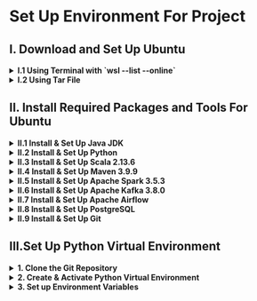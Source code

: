 # Set Up Environment For Project

## I. Download and Set Up Ubuntu

<details><summary><b>I.1 Using Terminal with `wsl --list --online`</b></summary>

**1. List available distributions**:
   - Open a terminal and enter the command:
     ```
     wsl --list --online
     ```
   - This command will display a list of available Linux distributions.

**2. Install Ubuntu**:
   - To install Ubuntu, enter:
     ```
     wsl --install -d Ubuntu
     ```
   - Wait for the installation to complete.

**3. Set up username and password**:
   - Once installed, open Ubuntu through WSL and set up a username and password for the initial login.
</details>

<details><summary><b> I.2 Using Tar File </b></summary>

**1. Download WSL Ubuntu TAR File**:
   - Go to [WSL GitHub Releases](https://github.com/microsoft/WSL/releases) and download the latest `.tar.gz` file for Ubuntu.

**2. Install Ubuntu from TAR File**:
   - Use the following command to install the TAR file:
     ```
     wsl --import <DistributionName> <InstallLocation> <TARFilePath>
     ```
   - Replace `<DistributionName>` with your chosen name, `<InstallLocation>` with the directory path where you want to install Ubuntu, and `<TARFilePath>` with the path to the downloaded TAR file.
   - Example:
     ```
     wsl --import Ubuntu-22.04 C:\wsl\Ubuntu-22.04 C:\Downloads\ubuntu-22.04.tar.gz
     ```

**3. Set up username and password**:
   - Open the installed Ubuntu distribution and set up your username and password for login.
</details>

## II. Install Required Packages and Tools For Ubuntu

<details><summary><b> II.1 Install & Set Up Java JDK </b></summary>

### Java

<details><summary><b> 1. Install Java Using Terminal </b></summary>

**1. Open WSL with Terminal**:  
   - Launch WSL from your terminal or use the Ubuntu application.

**2. Install Java Using Terminal**:
   - Use the following command to install Java (e.g., JDK 17):
     ```bash
     sudo apt install openjdk-17-jdk openjdk-17-jre -y
     ```

**3. Set up Java Path in WSL Environment**:
   - Add the following lines to your `~/.bashrc` file to set the Java path:
     ```bash
     export JAVA_HOME=$(update-alternatives --query java | grep 'Value: ' | awk '{print $2}' | sed 's:/bin/java::')
     export PATH=$PATH:$JAVA_HOME/bin
     ```
   - Apply the changes:
     ```bash
     source ~/.bashrc
     ```

**4. Check Java Version in WSL Environment**:
   - Verify the Java installation with:
     ```bash
     java -version
     ```

</details>

<details><summary><b> 2. Install Java Using Java JDK Tar file </b></summary>

**1. Download Java**:
   - Go to [Java Tar](https://www.oracle.com/java/technologies/javase-jdk17-downloads.html) and download the latest `.tar.gz` file for Java (e.g., JDK 17).

**2. Process Java TAR File**:
   - Extract the tar file:
     ```bash
     tar -xvf <jdk_tar_file_name>.tar.gz -C /opt
     ```
   - Replace `<jdk_tar_file_name>` with the actual filename.

**3. Set up Java Path in WSL Environment**:
   - Add the following lines to your `~/.bashrc` file to set the Java path:
     ```bash
     export JAVA_HOME=/opt/<jdk_folder_name>
     export PATH=$PATH:$JAVA_HOME/bin
     ```
   - Replace `<jdk_folder_name>` with the extracted JDK folder name.
   - Apply the changes:
     ```bash
     source ~/.bashrc
     ```

**4. Check Java Version in WSL Environment**:
   - Verify the Java installation with:
     ```bash
     java -version
     ```

</details>

---

</details>

<details><summary><b> II.2 Install & Set Up Python</b></summary>

### Python 3.12

**1. Open WSL with Terminal**:  
   - Launch WSL from your terminal or use the Ubuntu application.

**2. Install Python 3.12 Using Terminal**:
   - Use the following command to install Python 3.12:
     ```bash
     sudo apt install python3.12
     ```

**3. Install pip for Python 3.12**:
   - Use the following command to install pip:
     ```bash
     sudo apt install python3-pip -y
     ```

**4. Install Python 3.12 Virtual Environment**:
   - Use the following command to install the Python 3.12 virtual environment module:
     ```bash
     sudo apt install python3.12-venv -y
     ```

**5. Check Python and pip Version in WSL Environment**:
   - Verify the Python and pip installation with:
     ```bash
     python3.12 --version && pip3.12 --version
     ```

---

</details>

<details><summary><b> II.3 Install & Set Up Scala 2.13.6 </b></summary>

### Scala 2.13.6

<details><summary><b> Scala.2.13.6 Install Using Terminal </b></summary>

**1. Open WSL with Terminal**:  
   - Launch WSL from your terminal or use the Ubuntu application.

**2. Update and Upgrade System**:
   - Update the package list and upgrade packages:
     ```bash
     sudo apt-get update
     sudo apt-get upgrade
     ```

**3. Download Scala 2.13.6**:
   - Use `wget` to download Scala:
     ```bash
     wget https://downloads.lightbend.com/scala/2.13.6/scala-2.13.6.tgz
     ```

**4. Extract the Scala TAR File**:
   - Extract the downloaded file:
     ```bash
     tar -xvzf scala-2.13.6.tgz
     ```

**5. Move Scala to /usr/bin**:
   - Move the extracted folder to `/usr/bin`:
     ```bash
     sudo mv scala-2.13.6 /usr/bin/scala
     ```

**6. Set up Scala Path in WSL Environment**:
   - Add the following lines to your `~/.bashrc` file:
     ```bash
     export SCALA_HOME=/usr/bin/scala
     export PATH=$SCALA_HOME/bin:$PATH
     ```
   - Apply the changes:
     ```bash
     source ~/.bashrc
     ```

**7. Remove the Downloaded File**:
   - Navigate to the home directory and delete the `.tgz` file:
     ```bash
     cd ~
     rm scala-2.13.6.tgz
     ```

</details>

<details><summary><b> Scala.2.13.6 Install Using Package Manager </b></summary>

**1. Open WSL with Terminal**:  
   - Launch WSL from your terminal or use the Ubuntu application.

**2. Update and Upgrade System**:
   - Update the package list and upgrade packages:
     ```bash
     sudo apt-get update
     sudo apt-get upgrade
     ```

**3. Install Scala from Package Manager**:
   - Use the following command to install Scala:
     ```bash
     sudo apt-get install scala -y
     ```

**4. Check Scala Version in WSL Environment**:
   - Verify the Scala installation with:
     ```bash
     scala -version
     ```

</details>

---

</details>

<details><summary><b> II.4 Install & Set Up Maven 3.9.9 </b></summary>

### Maven 3.9.9

<details><summary><b> 1. Install Using Terminal </b></summary>

**1. Open WSL with Terminal**:  
   - Launch WSL from your terminal or use the Ubuntu application.

**2. Download Maven 3.9.9**:
   - Use `wget` to download Maven:
     ```bash
     wget https://dlcdn.apache.org/maven/maven-3/3.9.9/binaries/apache-maven-3.9.9-bin.tar.gz
     ```

**3. Extract the Maven TAR File**:
   - Extract the downloaded file:
     ```bash
     tar -xvzf apache-maven-3.9.9-bin.tar.gz
     ```

**4. Move Maven to /opt**:
   - Move the extracted folder to `/opt`:
     ```bash
     sudo mv apache-maven-3.9.9 /opt/maven
     ```

**5. Set up Maven Path in WSL Environment**:
   - Add the following lines to your `~/.bashrc` file:
     ```bash
     export M2_HOME=/opt/maven
     export PATH=$M2_HOME/bin:$PATH
     ```
   - Apply the changes:
     ```bash
     source ~/.bashrc
     ```

**6. Remove the Downloaded File**:
   - Delete the `.tar.gz` file:
     ```bash
     rm apache-maven-3.9.9-bin.tar.gz
     ```

**7. Check Maven Version in WSL Environment**:
   - Verify the Maven installation with:
     ```bash
     mvn -version
     ```

</details>

<details><summary><b> 2. Install Using Package Manager </b></summary>

**1. Open WSL with Terminal**:  
   - Launch WSL from your terminal or use the Ubuntu application.

**2. Update and Upgrade System**:
   - Update the package list and upgrade packages:
     ```bash
     sudo apt-get update
     sudo apt-get upgrade
     ```

**3. Install Maven from Package Manager**:
   - Use the following command to install Maven:
     ```bash
     sudo apt-get install maven -y
     ```

**4. Check Maven Version in WSL Environment**:
   - Verify the Maven installation with:
     ```bash
     mvn -version
     ```

#### Option: Specific for the version (<b>Replace Step 3 by Step 5</b>)



**5. Add Maven 3.9.9 Repository**:
   - Add the official repository for Maven 3.9.9:
     ```bash
     sudo add-apt-repository ppa:andrei-pozolotin/maven3
     sudo apt-get update
     ```

**6. Install Maven 3.9.9 from Package Manager**:
   - Use the following command to install Maven 3.9.9:
     ```bash
     sudo apt-get install maven=3.9.9-1~ppa1~ubuntu -y
     ```

**7. Check Maven Version in WSL Environment**:
   - Verify the Maven installation with:
     ```bash
     mvn -version
     ```

</details>

---

</details>

<details><summary><b> II.5 Install & Set Up Apache Spark 3.5.3 </b></summary>

### Spark 3.5.3

**Prerequisites**: Ensure you have already installed [Java](#java), [Scala](#scala-2136), [Maven](#maven-399), and [Python](#python).

<details><summary><b> 1. Install Using Terminal </b></summary>

**1. Open WSL with Terminal**:  
   - Launch WSL from your terminal or use the Ubuntu application.

**2. Download Spark 3.5.3**:
   - Use `wget` to download Spark:
     ```bash
     wget https://archive.apache.org/dist/spark/spark-3.5.3/spark-3.5.3.tgz
     ```

**3. Create Spark Directory**:
   - Create a directory for Spark and move the downloaded file:
     ```bash
     mkdir ~/spark
     mv spark-3.5.3.tgz ~/spark/
     cd ~/spark
     ```

**4. Extract the Spark TAR File**:
   - Extract the downloaded file:
     ```bash
     tar -xvzf spark-3.5.3.tgz
     ```

**5. Remove the Downloaded File**:
   - Delete the `.tgz` file:
     ```bash
     rm spark-3.5.3.tgz
     ```

**6. Set up Spark Path in WSL Environment**:
   - Add the following lines to your `~/.bashrc` file:
     ```bash
     export SPARK_HOME=$(ls -d ~/spark/spark-* | sort -V | tail -n 1)
     export PATH=$SPARK_HOME/bin:$SPARK_HOME/sbin:$PATH
     ```
   - Apply the changes:
     ```bash
     source ~/.bashrc
     ```

**7. Verify Spark Path**:
   - Check if Spark's home path is set correctly:
     ```bash
     echo $SPARK_HOME
     ```

**8. Build Spark Using Maven**:
   - Navigate to the Spark directory:
     ```bash
     cd ~/spark/spark-3.5.3
     ```
   - Build Spark using Maven, skipping tests:
     ```bash
     ./build/mvn -DskipTests clean package
     ```
   - Return to the home directory:
     ```bash
     cd ~
     ```

**9. Check Spark Version in WSL Environment**:
   - Run the following command to check if Spark is installed correctly:
     ```bash
     spark-shell --version
     ```

</details>

---

</details>

<details><summary><b> II.6 Install & Set Up Apache Kafka 3.8.0 </b></summary>

### Apache Kafka 3.8.0

<details><summary><b> 1. Install Using Terminal </b></summary>

**1. Open WSL with Terminal**:  
   - Launch WSL from your terminal or use the Ubuntu application.

**2. Update and Upgrade System**:
   - Update the package list and upgrade packages:
     ```bash
     sudo apt update
     sudo apt upgrade -y
     ```

**3. Download Kafka 3.8.0**:
   - Use `wget` to download Kafka:
     ```bash
     wget https://downloads.apache.org/kafka/3.8.0/kafka_2.13-3.8.0.tgz
     ```

**4. Extract the Kafka TAR File**:
   - Extract the downloaded file:
     ```bash
     tar -xzf kafka_2.13-3.8.0.tgz
     ```

**5. Move Kafka to /usr/bin**:
   - Move the extracted folder to `/usr/bin`:
     ```bash
     sudo mv kafka_2.13-3.8.0 /usr/bin/kafka
     ```

**6. Set up Kafka Path in WSL Environment**:
   - Add the following lines to your `~/.bashrc` file:
     ```bash
     export KAFKA_HOME=/usr/bin/kafka
     export PATH=$PATH:$KAFKA_HOME/bin
     ```
   - Apply the changes:
     ```bash
     source ~/.bashrc
     ```

**7. Configure Kafka**:

- **Edit the Kafka Server Properties File**:
  - Open the configuration file:
    ```bash
    sudo nano /usr/bin/kafka/config/server.properties
    ```
  - Find the following lines:
    ```
    log.dirs=/tmp/kafka-logs
    zookeeper.connect=localhost:2181
    listeners=PLAINTEXT://:9092
    ```
  - Change them to:
    ```
    log.dirs=/usr/bin/kafka/kafka-logs
    zookeeper.connect=localhost:2182
    listeners=PLAINTEXT://:9095
    ```
  - Save the changes with `CTRL + S` and exit with `CTRL + X`.

- **Edit the ZooKeeper Properties File**:
  - Open the configuration file:
    ```bash
    sudo nano /usr/bin/kafka/config/zookeeper.properties
    ```
  - Find the following lines:
    ```
    dataDir=/tmp/zookeeper
    clientPort=2181
    ```
  - Change them to:
    ```
    dataDir=/usr/bin/kafka/zookeeper
    clientPort=2182
    ```
  - Save the changes with `CTRL + S` and exit with `CTRL + X`.

**8. Start ZooKeeper**:
   - Navigate to the Kafka bin directory and start ZooKeeper:
     ```bash
     cd /usr/bin/kafka/bin
     sudo ./zookeeper-server-start.sh ../config/zookeeper.properties
     ```

**9. Start Kafka Broker**:
   - Open a new terminal window and run:
     ```bash
     wsl -d Ubuntu-24.04
     cd /usr/bin/kafka/bin
     sudo ./kafka-server-start.sh ../config/server.properties
     ```

**10. Test Kafka Installation**:

- **Create a Topic**:
  - Open a new terminal window and run:
    ```bash
    wsl -d Ubuntu-24.04
    cd /usr/bin/kafka/bin
    sudo ./kafka-topics.sh --create --topic test --bootstrap-server localhost:9095 --partitions 1 --replication-factor 1
    
    ```

- **List Topics**:
  - Run:
    ```bash
    sudo ./kafka-topics.sh --list --bootstrap-server localhost:9095
    ```

- **Send Messages to the Topic**:
  - Open a new terminal window and run:
    ```bash
    wsl -d Ubuntu-24.04
    cd /usr/bin/kafka/bin
    sudo ./kafka-console-producer.sh --topic test --bootstrap-server localhost:9095
    ```

- **Consume Messages from the Topic**:
  - Open a new terminal window and run:
    ```bash
    wsl -d Ubuntu-24.04
    cd /usr/bin/kafka/bin
    ./kafka-console-consumer.sh --topic test --from-beginning --bootstrap-server localhost:9095
    ```

</details>

---

</details>

<details><summary><b> II.7 Install & Set Up Apache Airflow </b></summary>

### Apache Airflow

<details><summary><b> 1. Install Using Terminal </b></summary>

**1. Open WSL with Terminal**:  
   - Launch WSL from your terminal or use the Ubuntu application.

**2. Navigate to Project Folder**:
   - Change directory to your project folder:
     ```bash
     cd <ProjectFolder>
     ```
   - Replace `<ProjectFolder>` with your actual project folder path.

**3. Set up a Python Virtual Environment for Airflow**:
   - Create a virtual environment:
     ```bash
     python3 -m venv airflow_env
     ```
   - Activate the virtual environment:
     ```bash
     source airflow_env/bin/activate
     ```

**4. Install Apache Airflow**:
   - Use pip to install Airflow with necessary extras:
     ```bash
     pip3 install apache-airflow[gcp,sentry,statsd]
     ```

**5. Create Airflow Directory**:
   - Create an `airflow` directory inside your project folder:
     ```bash
     mkdir airflow
     cd airflow
     ```

**6. Set up the Dynamic AIRFLOW_HOME Path**:
   - Add the following lines to your `~/.bashrc` file to set up the dynamic `AIRFLOW_HOME` path:
     ```bash
     export AIRFLOW_HOME=$(pwd)
     ```
   - Apply the changes:
     ```bash
     source ~/.bashrc
     ```

**7. Initialize the Airflow Database**:
   - Initialize the Airflow database:
     ```bash
     airflow db init
     ```

**8. Create DAGS Folder**:
   - Create a `dags` folder inside the `airflow` directory:
     ```bash
     mkdir dags
     ```

**9. Create an Admin User for Airflow**:
   - Run the following command to create an admin user (inside the `airflow_env`):
     ```bash
     airflow users create --username admin --password your_password --firstname your_first_name --lastname your_last_name --role Admin --email your_email@domain.com
     ```
   - Replace `your_password`, `your_first_name`, `your_last_name`, and `your_email@domain.com` with your own information.

**10. List Users to Verify**:
   - List all Airflow users to verify user creation:
     ```bash
     airflow users list
     ```

**11. Run the Airflow Scheduler**:
   - Start the Airflow scheduler:
     ```bash
     airflow scheduler
     ```

**12. Run the Airflow Webserver**:
   - Open a new terminal window, activate the virtual environment, and run the webserver:
     ```bash
     source airflow_env/bin/activate
     cd airflow
     airflow webserver -p 8080
     ```

**13. Access Airflow Web UI**:
   - Open any browser and go to [http://localhost:8080](http://localhost:8080/).
   - If the port is occupied, open the `airflow.cfg` file and change the webserver port number.

**14. Create a Sample Hello World DAG**:

- **Create a Python File** in the `dags` folder (e.g., `hello_world.py`):
  ```python
  from airflow import DAG
  from airflow.operators.python import PythonOperator
  from datetime import datetime

  def say_hello():
      print("Hello, World!")

  default_args = {
      'start_date': datetime(2023, 1, 1),
      'retries': 1,
  }

  with DAG(
      dag_id='hello_world',
      default_args=default_args,
      schedule_interval='@daily',
      catchup=False,
  ) as dag:
      task = PythonOperator(
          task_id='say_hello',
          python_callable=say_hello
      )

    ```

</details>

---

</details>

<details><summary><b> II.8 Install & Set Up PostgreSQL </b></summary>

### PostgreSQL

<details><summary><b> 1. Install Using Terminal </b></summary>

**1. Open WSL with Terminal**:  
   - Launch WSL from your terminal or use the Ubuntu application.

**2. Update System Packages**:
   - Update the package list:
     ```bash
     sudo apt update
     ```

**3. Install PostgreSQL**:
   - Use the following command to install PostgreSQL and additional modules:
     ```bash
     sudo apt install postgresql postgresql-contrib -y 
     ```
     

**4. Start the PostgreSQL Service**:
   - Start the PostgreSQL service:
     ```bash
     sudo systemctl start postgresql.service
     ```

**5. Switch to the PostgreSQL User**:
   - Switch to the `postgres` user to access the PostgreSQL prompt:
     ```bash
     sudo -i -u postgres 
     ```

**6. Create a New Database**:
   - Create a new database named `sammy`:
     ```bash
     createdb sammy
     ```

**7. Access PostgreSQL Shell (psql)**:
   - Launch the PostgreSQL shell:
     ```bash
     psql 
     ```
   - To exit the PostgreSQL shell, use:
     ```bash
     \q 
     ```
   - Exit from the `postgres` user:
     ```bash
     exit 
     ```

**8. Set up the PostgreSQL Path (Optional)**:

- **Add PostgreSQL Path to the Environment**:
  - Find the PostgreSQL binary path using:
    ```bash
    which psql 
    ```
  - If the binary is in `/usr/bin`, set the path by adding the following lines to your `~/.bashrc` file:
    ```bash
    export PATH=/usr/bin:$PATH 
    ```
  - Apply the changes:
    ```bash
    source ~/.bashrc 
    ```

**9. Verify PostgreSQL Installation**:
   - Verify that PostgreSQL is installed correctly by running:
     ```bash
     psql --version 
     ```

**10. Access PostgreSQL**:

- **Connect to the `sammy` Database**:
  - Switch to the `postgres` user:
    ```bash
    sudo -i -u postgres
    ```
  - Connect to the `sammy` database:
    ```bash
    psql -d sammy 
    ```
  - You can perform SQL operations here and exit using `\q`.

</details>

---

</details>

<details><summary><b> II.9 Install & Set Up Git </b></summary>

### Git

<details><summary><b> 1. Install Using Terminal </b></summary>

**1. Open WSL with Terminal**:  
   - Launch WSL from your terminal or use the Ubuntu application.

**2. Update System Packages**:
   - Update the package list:
     ```bash
     sudo apt update 
     ```

**3. Install Git**:
   - Use the following command to install Git:
     ```bash
     sudo apt install git -y 
     ```

**4. Verify Git Installation**:
   - Check if Git is installed correctly:
     ```bash
     git --version 
     ```

**5. Set up Git Configuration**:

- **Set Your Global Username**:
  - Replace `your_username` with your GitHub username:
    ```bash
    git config --global user.name "your_username" 
    ```

- **Set Your Global Email**:
  - Replace `your_email@domain.com` with your GitHub email:
    ```bash
    git config --global user.email "your_email@domain.com" 
    ```

- **Verify Git Configuration**:
  - Check the configuration settings:
    ```bash
    git config --list 
    ```

</details>

---

</details>

## III.Set Up Python Virtual Environment

<details><summary><b> 1. Clone the Git Repository </b></summary>

**1. Open WSL with Terminal**:  
   - Launch WSL from your terminal or use the Ubuntu application.

**2. Clone the Git Repository**:
   - Use the following command to clone the repository:
     ```bash
     git clone <repo_link> 
     ```

**3. Navigate to the Cloned Repository**:
   - Change directory to the cloned folder:
     ```bash
     cd <cloned_repo_folder> 
     ```

</details>

<details><summary><b> 2. Create & Activate Python Virtual Environment </b></summary>

**1. Create a Virtual Environment**:
   - Run the following command to create a virtual environment:
     ```bash
     python3 -m venv venv
     ```

**2. Activate the Virtual Environment**:
   - Activate the virtual environment:
     ```bash
     source venv/bin/activate
     ```

**3. Install Requirements**:
   - Install dependencies from `requirements.txt`:
     ```bash
     pip install -r requirements.txt
     ```

</details>

<details><summary><b> 3. Set up Environment Variables </b></summary>

**1. Check for Existing Environment Variables**:

- **Check if Environment Variables Are Set**:
  - Use `echo` to check if the following variables are set:
    ```bash
    echo $SPARK_HOME
    echo $JAVA_HOME
    echo $KAFKA_HOME
    echo $AIRFLOW_HOME
    ```
  - If any of the above variables are not set, follow the next step to add these lines to your ~/.bashrc file to make the changes persistent
    ```bash
    echo 'export SPARK_HOME=$(ls -d ~/spark/spark-* | sort -V | tail -n 1)' >> ~/.bashrc
    echo 'export PATH=$SPARK_HOME/bin:$SPARK_HOME/sbin:$PATH' >> ~/.bashrc
    echo 'export JAVA_HOME=$(update-alternatives --query java | grep "Value: " | awk "{print \$2}" | sed "s:/bin/java::")' >> ~/.bashrc
    echo 'export PATH=$JAVA_HOME/bin:$PATH' >> ~/.bashrc
    echo 'export KAFKA_HOME=/usr/bin/kafka' >> ~/.bashrc
    echo 'export PATH=$KAFKA_HOME/bin:$PATH' >> ~/.bashrc
    echo 'export AIRFLOW_HOME=$(pwd)/airflow' >> ~/.bashrc
    echo 'export PATH=$AIRFLOW_HOME/bin:$PATH' >> ~/.bashrc
    ```
  - Apply the changes to the current shell
    ```bash
    source ~/.bashrc
    ```